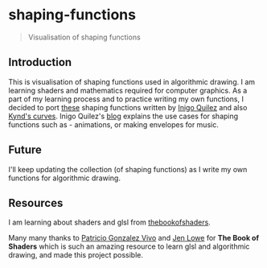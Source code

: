 # shaping-functions

> Visualisation of shaping functions

## Introduction

This is visualisation of shaping functions used in algorithmic drawing. I am learning shaders and mathematics required for computer graphics. As a part of my learning process and to practice writing my own functions, I decided to port [these](http://www.iquilezles.org/www/articles/functions/functions.html) shaping functions written by [Inigo Quilez](http://www.iquilezles.org/index.html) and also [Kynd's curves](http://www.flickr.com/photos/kynd/9546075099). Inigo Quilez's [blog](http://www.iquilezles.org/www/index.htm) explains the use cases for shaping functions such as - animations, or making envelopes for music.

## Future

I'll keep updating the collection (of shaping functions) as I write my own functions for algorithmic drawing.

## Resources

I am learning about shaders and glsl from [thebookofshaders](https://thebookofshaders.com/).

Many many thanks to [Patricio Gonzalez Vivo](http://patriciogonzalezvivo.com) and [Jen Lowe](http://jenlowe.net) for **The Book of Shaders** which is such an amazing resource to learn glsl and algorithmic drawing, and made this project possible.

